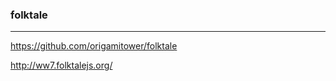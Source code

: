 ### folktale
---
https://github.com/origamitower/folktale

http://ww7.folktalejs.org/

```
```

```
```

```
```
